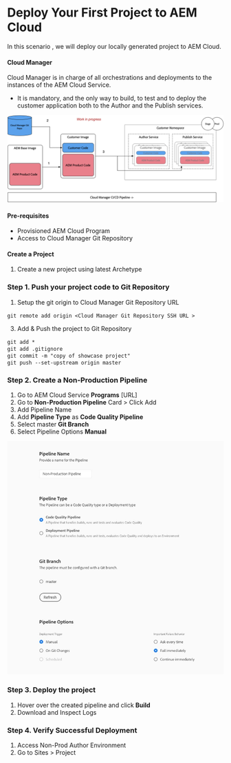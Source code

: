 # Deploy Your First Project to AEM Cloud
In this scenario , we will deploy our locally generated project to AEM Cloud.

#### Cloud Manager

Cloud Manager is in charge of all orchestrations and deployments to the instances of the AEM Cloud Service.

* It is mandatory, and the only way to build, to test and to deploy the customer application both to the Author and the Publish services.

![Cloud Manager ](./assets/cloudmanager.png)

#### Pre-requisites
* Provisioned AEM Cloud Program 
* Access to Cloud Manager Git Repository

#### Create a Project
1. Create a new project using latest Archetype 


### Step 1. Push your project code to Git Repository

1. Setup the git origin to Cloud Manager Git Repository URL
```
git remote add origin <Cloud Manager Git Repository SSH URL >
```
3. Add & Push the project to Git Repository

```
git add *
git add .gitignore
git commit -m "copy of showcase project"
git push --set-upstream origin master
```

### Step 2. Create a Non-Production Pipeline
1. Go to AEM Cloud Service **Programs** [URL]
2. Go to **Non-Production Pipeline** Card > Click Add 
3. Add Pipeline Name
4. Add **Pipeline Type** as **Code Quality Pipeline**
5. Select master **Git Branch** 
6. Select Pipeline Options **Manual**

![High Level Architure ](./assets/pipeline.jpg)

### Step 3. Deploy the project
1. Hover over the created pipeline and click **Build**
2. Download and Inspect Logs


### Step 4. Verify Successful Deployment
1. Access Non-Prod Author Environment
2. Go to Sites > Project    
   

